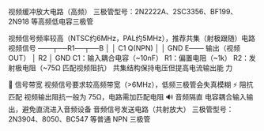 视频缓冲放大电路（高频）
三极管型号：2N2222A、2SC3356、BF199、2N918 等高频低电容三极管

视频信号频率较高（NTSC约6MHz，PAL约5MHz），推荐共集（射极跟随）电路
视频信号 ───┬──R1──┬──B
            │       │
          C1      Q(NPN)
            │       │
           GND     E─── 输出（视频OUT）
                   │
                  R2
                   │
                  GND
C1：输入耦合电容（~10nF）
R1：偏置电阻（~1k）
R2：发射极电阻（~75Ω 匹配视频阻抗）
共集结构保持电压但提高电流输出能
力

📶 信号带宽	视频信号要求较高频带宽（>6MHz），低频三极管会失真模糊
⚡ 阻抗匹配	视频输出阻抗一般为 75Ω，电路需加匹配电阻
🔊 音频隔直	电容耦合输入输出，避免直流进入音频设备
音频信号发送电路（共射放大）
三极管型号：2N3904、8050、BC547 等普通 NPN 三极管
